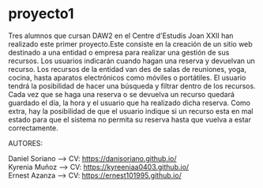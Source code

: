 # proyecto1
Tres alumnos que cursan DAW2 en el Centre d'Estudis Joan XXII han realizado este primer proyecto.Este consiste en la creación de un sitio web destinado a una entidad o empresa para realizar una gestión de sus recursos. Los usuarios indicarán cuando hagan una reserva y devuelvan un recurso. Los recursos de la entidad van des de salas de reuniones, yoga, cocina, hasta aparatos electrónicos como móviles o portátiles. El usuario tendrá la posibilidad de hacer una búsqueda y filtrar dentro de los recursos. Cada vez que se haga una reserva o se devuelva un recurso quedará guardado el día, la hora y el usuario que ha realizado dicha reserva. Como extra, hay la posibilidad de que el usuario indique si un recurso esta en mal estado para que el sistema no permita su reserva hasta que vuelva a estar correctamente.

AUTORES:

Daniel Soriano --> CV: https://danisoriano.github.io/ <br>
Kyrenia Muñoz --> CV: https://kyreeniaa0403.github.io/ <br>
Ernest Azanza --> CV: https://ernest101995.github.io/

